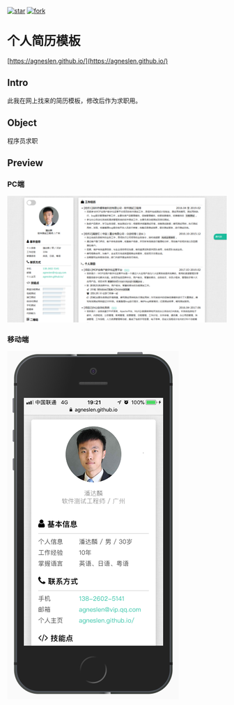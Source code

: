 ﻿[![star](https://gitee.com/itsay/resume/badge/star.svg?theme=white)](https://gitee.com/itsay/resume/stargazers)    [![fork](https://gitee.com/itsay/resume/badge/fork.svg?theme=white)](https://gitee.com/itsay/resume/members)

# 个人简历模板

[https://agneslen.github.io/](https://agneslen.github.io/)

## Intro

此我在网上找来的简历模板，修改后作为求职用。

## Object

程序员求职

## Preview

### PC端
![](assets/images/pc.png)

### 移动端
![](assets/images/ip.png)